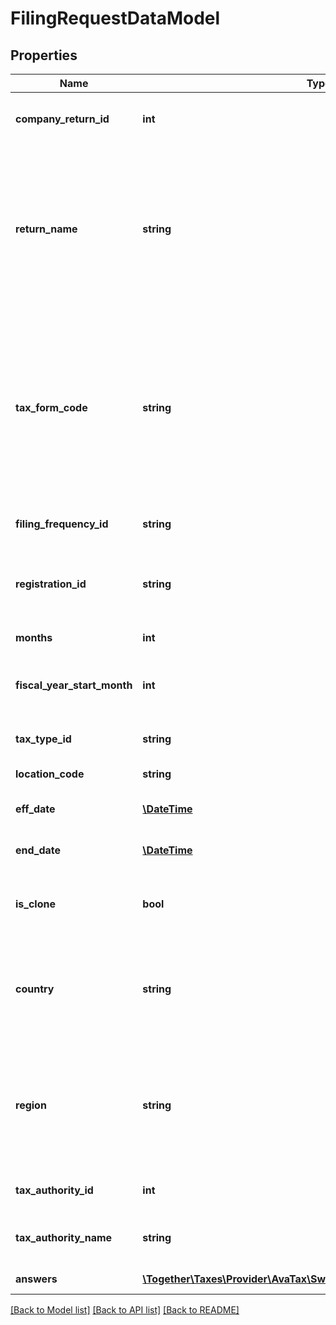 # FilingRequestDataModel

## Properties
Name | Type | Description | Notes
------------ | ------------- | ------------- | -------------
**company_return_id** | **int** | The company return ID if requesting an update. | [optional] 
**return_name** | **string** | DEPRECATED - Date: 9/13/2018, Version: 18.10, Message: Please use &#x60;taxFormCode&#x60; instead.  The legacy return name of the requested calendar. | [optional] 
**tax_form_code** | **string** | The Avalara standard tax form code of the tax form for this filing calendar.  The first two characters of the tax form code  are the ISO 3166 country code of the country that issued this form. | [optional] 
**filing_frequency_id** | **string** | The filing frequency of the request | 
**registration_id** | **string** | State registration ID of the company requesting the filing calendar. | [optional] 
**months** | **int** | The months of the request | 
**fiscal_year_start_month** | **int** | The start period of a fiscal year for this form/company | [optional] 
**tax_type_id** | **string** | The type of tax to report on this return. | [optional] 
**location_code** | **string** | Location code of the request | [optional] 
**eff_date** | [**\DateTime**](\DateTime.md) | Filing cycle effective date of the request | 
**end_date** | [**\DateTime**](\DateTime.md) | Filing cycle end date of the request | [optional] 
**is_clone** | **bool** | Flag if the request is a clone of a current filing calendar | [optional] 
**country** | **string** | The two character ISO 3166 country code of the country that issued the tax form for this filing calendar. | [optional] 
**region** | **string** | The two or three character ISO 3166 code of the region / state / province that issued the tax form for this filing calendar. | [optional] 
**tax_authority_id** | **int** | The tax authority id of the return | [optional] 
**tax_authority_name** | **string** | The tax authority name on the return | [optional] 
**answers** | [**\Together\Taxes\Provider\AvaTax\Swagger\Model\FilingAnswerModel[]**](FilingAnswerModel.md) | Filing question answers | [optional] 

[[Back to Model list]](../README.md#documentation-for-models) [[Back to API list]](../README.md#documentation-for-api-endpoints) [[Back to README]](../README.md)



